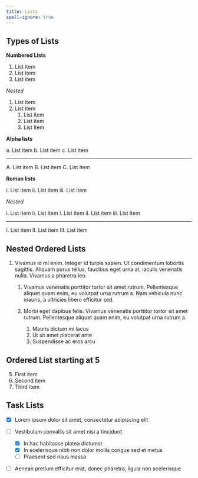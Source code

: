 ```yaml
---
title: Lists
spell-ignore: true
---
```

## Types of Lists
__Numbered Lists__

1. List item
2. List item
3. List item

_Nested_

1. List item
2. List item
    1. List item
    2. List item
    3. List item

__Alpha lists__

a. List item
b. List item
c. List item

---

A.  List item
B.  List item
C.  List item

__Roman lists__

i. List item
ii. List item
iii. List item

_Nested_

i. List item
ii. List item
    i. List item
    ii. List item
    iii. List item

---

I.  List item
II. List item
III. List item

## Nested Ordered Lists
1. Vivamus id mi enim. Integer id turpis sapien. Ut condimentum lobortis
  sagittis. Aliquam purus tellus, faucibus eget urna at, iaculis venenatis
  nulla. Vivamus a pharetra leo.

    1. Vivamus venenatis porttitor tortor sit amet rutrum. Pellentesque aliquet
      quam enim, eu volutpat urna rutrum a. Nam vehicula nunc mauris, a
      ultricies libero efficitur sed.

    2. Morbi eget dapibus felis. Vivamus venenatis porttitor tortor sit amet
      rutrum. Pellentesque aliquet quam enim, eu volutpat urna rutrum a.

        1. Mauris dictum mi lacus
        2. Ut sit amet placerat ante
        3. Suspendisse ac eros arcu

## Ordered List starting at 5
5. First item
1. Second item
1. Third item

## Task Lists
- [x] Lorem ipsum dolor sit amet, consectetur adipiscing elit
- [ ] Vestibulum convallis sit amet nisi a tincidunt
    * [x] In hac habitasse platea dictumst
    * [x] In scelerisque nibh non dolor mollis congue sed et metus
    * [ ] Praesent sed risus massa
- [ ] Aenean pretium efficitur erat, donec pharetra, ligula non scelerisque

